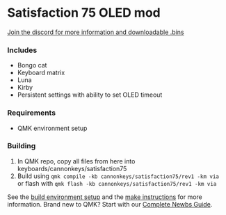 # Satisfaction 75 OLED mod

[Join the discord for more information and downloadable .bins](https://discord.gg/MddWhNPpkB)

### Includes

- Bongo cat
- Keyboard matrix
- Luna
- Kirby
- Persistent settings with ability to set OLED timeout

### Requirements

- QMK environment setup

### Building

1. In QMK repo, copy all files from here into keyboards/cannonkeys/satisfaction75
2. Build using `qmk compile -kb cannonkeys/satisfaction75/rev1 -km via` or flash with `qmk flash -kb cannonkeys/satisfaction75/rev1 -km via`

See the [build environment setup](https://docs.qmk.fm/#/getting_started_build_tools) and the [make instructions](https://docs.qmk.fm/#/getting_started_make_guide) for more information. Brand new to QMK? Start with our [Complete Newbs Guide](https://docs.qmk.fm/#/newbs).

